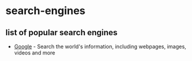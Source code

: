 # search-engines
## list of popular search engines
* [Google](www.google.com) - Search the world's information, including webpages, images, videos and more
